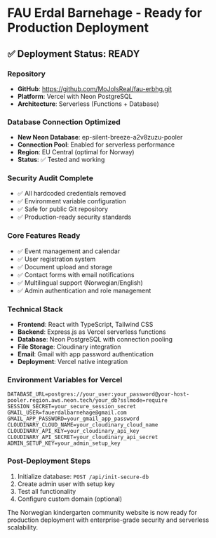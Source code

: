 # FAU Erdal Barnehage - Ready for Production Deployment

## ✅ Deployment Status: READY

### Repository
- **GitHub**: https://github.com/MoJoIsReal/fau-erbhg.git
- **Platform**: Vercel with Neon PostgreSQL
- **Architecture**: Serverless (Functions + Database)

### Database Connection Optimized
- **New Neon Database**: ep-silent-breeze-a2v8zuzu-pooler
- **Connection Pool**: Enabled for serverless performance
- **Region**: EU Central (optimal for Norway)
- **Status**: ✅ Tested and working

### Security Audit Complete
- ✅ All hardcoded credentials removed
- ✅ Environment variable configuration
- ✅ Safe for public Git repository
- ✅ Production-ready security standards

### Core Features Ready
- ✅ Event management and calendar
- ✅ User registration system
- ✅ Document upload and storage
- ✅ Contact forms with email notifications
- ✅ Multilingual support (Norwegian/English)
- ✅ Admin authentication and role management

### Technical Stack
- **Frontend**: React with TypeScript, Tailwind CSS
- **Backend**: Express.js as Vercel serverless functions
- **Database**: Neon PostgreSQL with connection pooling
- **File Storage**: Cloudinary integration
- **Email**: Gmail with app password authentication
- **Deployment**: Vercel native integration

### Environment Variables for Vercel
```
DATABASE_URL=postgres://your_user:your_password@your-host-pooler.region.aws.neon.tech/your_db?sslmode=require
SESSION_SECRET=your_secure_session_secret
GMAIL_USER=fauerdalbarnehage@gmail.com
GMAIL_APP_PASSWORD=your_gmail_app_password
CLOUDINARY_CLOUD_NAME=your_cloudinary_cloud_name
CLOUDINARY_API_KEY=your_cloudinary_api_key
CLOUDINARY_API_SECRET=your_cloudinary_api_secret
ADMIN_SETUP_KEY=your_admin_setup_key
```

### Post-Deployment Steps
1. Initialize database: `POST /api/init-secure-db`
2. Create admin user with setup key
3. Test all functionality
4. Configure custom domain (optional)

The Norwegian kindergarten community website is now ready for production deployment with enterprise-grade security and serverless scalability.